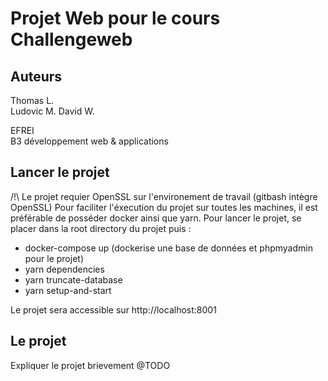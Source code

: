 # Projet Web pour le cours Challengeweb

## Auteurs
Thomas L.  
Ludovic M.
David W.

EFREI  
B3 développement web & applications

## Lancer le projet
/!\ Le projet requier OpenSSL sur l'environement de travail (gitbash intègre OpenSSL)
Pour faciliter l'éxecution du projet sur toutes les machines, il est préférable de posséder docker ainsi que yarn.
Pour lancer le projet, se placer dans la root directory du projet puis :
- docker-compose up (dockerise une base de données et phpmyadmin pour le projet)
- yarn dependencies
- yarn truncate-database
- yarn setup-and-start

Le projet sera accessible sur http://localhost:8001  

## Le projet
Expliquer le projet brievement @TODO